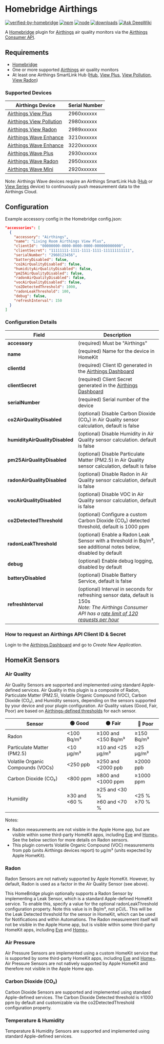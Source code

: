 # Homebridge Airthings

[![verified-by-homebridge](https://badgen.net/badge/homebridge/verified/purple)](https://github.com/homebridge/homebridge/wiki/Verified-Plugins)
[![npm](https://badgen.net/npm/v/homebridge-airthings)](https://www.npmjs.com/package/homebridge-airthings)
[![node](https://badgen.net/npm/node/homebridge-wattbox-ip)](https://www.npmjs.com/package/homebridge-wattbox-ip)
[![downloads](https://badgen.net/npm/dt/homebridge-airthings)](https://www.npmjs.com/package/homebridge-airthings)
[![Ask DeepWiki](https://deepwiki.com/badge.svg)](https://deepwiki.com/michaelahern/homebridge-airthings)

A [Homebridge](https://homebridge.io) plugin for [Airthings](https://www.airthings.com) air quality monitors via the  [Airthings Consumer API](https://consumer-api-doc.airthings.com/).

## Requirements

 * [Homebridge](https://homebridge.io/)
 * One or more supported [Airthings](https://www.airthings.com/) air quality monitors
 * At least one Airthings SmartLink Hub ([Hub](https://www.airthings.com/hub), [View Plus](https://www.airthings.com/view-plus), [View Pollution](https://www.airthings.com/view-pollution), [View Radon](https://www.airthings.com/view-radon))

### Supported Devices

| Airthings Device                                                     | Serial Number |
| -------------------------------------------------------------------- | ------------- |
| [Airthings View Plus](https://www.airthings.com/view-plus)           | 2960xxxxxx    |
| [Airthings View Pollution](https://www.airthings.com/view-pollution) | 2980xxxxxx    |
| [Airthings View Radon](https://www.airthings.com/view-radon)         | 2989xxxxxx    |
| [Airthings Wave Enhance](https://www.airthings.com/wave-enhance)     | 3210xxxxxx    |
| [Airthings Wave Enhance](https://www.airthings.com/wave-enhance)     | 3220xxxxxx    |
| [Airthings Wave Plus](https://www.airthings.com/wave-plus)           | 2930xxxxxx    |
| [Airthings Wave Radon](https://www.airthings.com/wave-radon)         | 2950xxxxxx    |
| [Airthings Wave Mini](https://www.airthings.com/wave-mini)           | 2920xxxxxx    |

Note: Airthings Wave devices require an Airthings SmartLink Hub ([Hub](https://www.airthings.com/hub) or [View Series](https://www.airthings.com/for-home) device) to continuously push measurement data to the Airthings Cloud.

## Configuration

Example accessory config in the Homebridge config.json:

```json
"accessories": [
  {
    "accessory": "Airthings",
    "name": "Living Room Airthings View Plus",
    "clientId": "00000000-0000-0000-0000-000000000000",
    "clientSecret": "11111111-1111-1111-1111-111111111111",
    "serialNumber": "2960123456",
    "batteryDisabled": false,
    "co2AirQualityDisabled": false,
    "humidityAirQualityDisabled": false,
    "pm25AirQualityDisabled": false,
    "radonAirQualityDisabled": false,
    "vocAirQualityDisabled": false,
    "co2DetectedThreshold": 1000,
    "radonLeakThreshold": 100,
    "debug": false,
    "refreshInterval": 150
  }
]
```

### Configuration Details

Field                          | Description
-------------------------------|------------
**accessory**                  | (required) Must be "Airthings"
**name**                       | (required) Name for the device in HomeKit
**clientId**                   | (required) Client ID generated in the [Airthings Dashboard](https://consumer-api-doc.airthings.com/dashboard)
**clientSecret**               | (required) Client Secret generated in the [Airthings Dashboard](https://consumer-api-doc.airthings.com/dashboard)
**serialNumber**               | (required) Serial number of the device
**co2AirQualityDisabled**      | (optional) Disable Carbon Dioxide (CO₂) in Air Quality sensor calculation, default is false
**humidityAirQualityDisabled** | (optional) Disable Humidity in Air Quality sensor calculation. default is false
**pm25AirQualityDisabled**     | (optional) Disable Particulate Matter (PM2.5) in Air Quality sensor calculation, default is false
**radonAirQualityDisabled**    | (optional) Disable Radon in Air Quality sensor calculation, default is false
**vocAirQualityDisabled**      | (optional) Disable VOC in Air Quality sensor calculation, default is false
**co2DetectedThreshold**       | (optional) Configure a custom Carbon Dioxide (CO₂) detected threshold, default is 1000 ppm
**radonLeakThreshold**         | (optional) Enable a Radon Leak Sensor with a threshold in Bq/m³, see additional notes below, disabled by default
**debug**                      | (optional) Enable debug logging, disabled by default
**batteryDisabled**            | (optional) Disable Battery Service, default is false
**refreshInterval**            | (optional) Interval in seconds for refreshing sensor data, default is 150s<br/>_Note: The Airthings Consumer API has a [rate limit of 120 requests per hour](https://consumer-api-doc.airthings.com/docs/api/rate-limit)_

### How to request an Airthings API Client ID & Secret

Login to the [Airthings Dashboard](https://consumer-api-doc.airthings.com/dashboard) and go to *Create New Application*.

## HomeKit Sensors

### Air Quality

Air Quality Sensors are supported and implemented using standard Apple-defined services. Air Quality in this plugin is a composite of Radon, Particulate Matter (PM2.5), Volatile Organic Compound (VOC), Carbon Dioxide (CO₂), and Humidity sensors, depending on the sensors supported by your device and your plugin configuration. Air Quality values (Good, Fair, Poor) are based on [Airthings-defined thresholds](https://help.airthings.com/en/articles/5367327-view-understanding-the-sensor-thresholds) for each sensor.

Sensor                            | 🟢 Good       | 🟠 Fair                            | 🔴 Poor            |
----------------------------------|---------------|------------------------------------|--------------------|
Radon                             | <100 Bq/m³    | ≥100 and <150 Bq/m³                | ≥150 Bq/m³         |
Particulate Matter (PM2.5)        | <10 μg/m³     | ≥10 and <25 μg/m³                  | ≥25 μg/m³          |
Volatile Organic Compounds (VOCs) | <250 ppb      | ≥250 and <2000 ppb                 | ≥2000 ppb          |
Carbon Dioxide (CO₂)              | <800 ppm      | ≥800 and <1000 ppm                 | ≥1000 ppm          |
Humidity                          | ≥30 and <60 % | ≥25 and <30 % <br /> ≥60 and <70 % | <25 % <br /> ≥70 % |

Notes:
* Radon measurements are not visible in the Apple Home app, but are visible within some third-party HomeKit apps, including [Eve](https://www.evehome.com/en-us/eve-app) and [Home+](https://hochgatterer.me/home+/). See the below section for more details on Radon sensors.
* This plugin converts Volatile Organic Compound (VOC) measurements from ppb (units Airthings devices report) to µg/m³ (units expected by Apple HomeKit).

### Radon

Radon Sensors are not natively supported by Apple HomeKit. However, by default, Radon is used as a factor in the Air Quality Sensor (see above).

This HomeBridge plugin optionally supports a Radon Sensor by implementing a Leak Sensor, which is a standard Apple-defined HomeKit service. To enable this, specify a value for the optional radonLeakThreshold configuration property. Note this value is in Bq/m³, not pCi/L. This will be the Leak Detected threshold for the sensor in HomeKit, which can be used for Notifications and within Automations. The Radon measurement itself will not be visible in the Apple Home app, but is visible within some third-party HomeKit apps, including [Eve](https://www.evehome.com/en-us/eve-app) and [Home+](https://hochgatterer.me/home+/).

### Air Pressure

Air Pressure Sensors are implemented using a custom HomeKit service that is supported by some third-party HomeKit apps, including [Eve](https://www.evehome.com/en-us/eve-app) and [Home+](https://hochgatterer.me/home+/). Air Pressure Sensors are not natively supported by Apple HomeKit and therefore not visible in the Apple Home app.

### Carbon Dioxide (CO₂)

Carbon Dioxide Sensors are supported and implemented using standard Apple-defined services. The Carbon Dioxide Detected threshold is ≥1000 ppm by default and customizable via the co2DetectedThreshold configuration property.

### Temperature & Humidity

Temperature & Humidity Sensors are supported and implemented using standard Apple-defined services.
